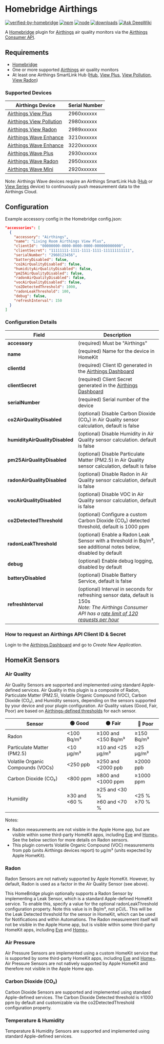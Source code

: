 # Homebridge Airthings

[![verified-by-homebridge](https://badgen.net/badge/homebridge/verified/purple)](https://github.com/homebridge/homebridge/wiki/Verified-Plugins)
[![npm](https://badgen.net/npm/v/homebridge-airthings)](https://www.npmjs.com/package/homebridge-airthings)
[![node](https://badgen.net/npm/node/homebridge-wattbox-ip)](https://www.npmjs.com/package/homebridge-wattbox-ip)
[![downloads](https://badgen.net/npm/dt/homebridge-airthings)](https://www.npmjs.com/package/homebridge-airthings)
[![Ask DeepWiki](https://deepwiki.com/badge.svg)](https://deepwiki.com/michaelahern/homebridge-airthings)

A [Homebridge](https://homebridge.io) plugin for [Airthings](https://www.airthings.com) air quality monitors via the  [Airthings Consumer API](https://consumer-api-doc.airthings.com/).

## Requirements

 * [Homebridge](https://homebridge.io/)
 * One or more supported [Airthings](https://www.airthings.com/) air quality monitors
 * At least one Airthings SmartLink Hub ([Hub](https://www.airthings.com/hub), [View Plus](https://www.airthings.com/view-plus), [View Pollution](https://www.airthings.com/view-pollution), [View Radon](https://www.airthings.com/view-radon))

### Supported Devices

| Airthings Device                                                     | Serial Number |
| -------------------------------------------------------------------- | ------------- |
| [Airthings View Plus](https://www.airthings.com/view-plus)           | 2960xxxxxx    |
| [Airthings View Pollution](https://www.airthings.com/view-pollution) | 2980xxxxxx    |
| [Airthings View Radon](https://www.airthings.com/view-radon)         | 2989xxxxxx    |
| [Airthings Wave Enhance](https://www.airthings.com/wave-enhance)     | 3210xxxxxx    |
| [Airthings Wave Enhance](https://www.airthings.com/wave-enhance)     | 3220xxxxxx    |
| [Airthings Wave Plus](https://www.airthings.com/wave-plus)           | 2930xxxxxx    |
| [Airthings Wave Radon](https://www.airthings.com/wave-radon)         | 2950xxxxxx    |
| [Airthings Wave Mini](https://www.airthings.com/wave-mini)           | 2920xxxxxx    |

Note: Airthings Wave devices require an Airthings SmartLink Hub ([Hub](https://www.airthings.com/hub) or [View Series](https://www.airthings.com/for-home) device) to continuously push measurement data to the Airthings Cloud.

## Configuration

Example accessory config in the Homebridge config.json:

```json
"accessories": [
  {
    "accessory": "Airthings",
    "name": "Living Room Airthings View Plus",
    "clientId": "00000000-0000-0000-0000-000000000000",
    "clientSecret": "11111111-1111-1111-1111-111111111111",
    "serialNumber": "2960123456",
    "batteryDisabled": false,
    "co2AirQualityDisabled": false,
    "humidityAirQualityDisabled": false,
    "pm25AirQualityDisabled": false,
    "radonAirQualityDisabled": false,
    "vocAirQualityDisabled": false,
    "co2DetectedThreshold": 1000,
    "radonLeakThreshold": 100,
    "debug": false,
    "refreshInterval": 150
  }
]
```

### Configuration Details

Field                          | Description
-------------------------------|------------
**accessory**                  | (required) Must be "Airthings"
**name**                       | (required) Name for the device in HomeKit
**clientId**                   | (required) Client ID generated in the [Airthings Dashboard](https://consumer-api-doc.airthings.com/dashboard)
**clientSecret**               | (required) Client Secret generated in the [Airthings Dashboard](https://consumer-api-doc.airthings.com/dashboard)
**serialNumber**               | (required) Serial number of the device
**co2AirQualityDisabled**      | (optional) Disable Carbon Dioxide (CO₂) in Air Quality sensor calculation, default is false
**humidityAirQualityDisabled** | (optional) Disable Humidity in Air Quality sensor calculation. default is false
**pm25AirQualityDisabled**     | (optional) Disable Particulate Matter (PM2.5) in Air Quality sensor calculation, default is false
**radonAirQualityDisabled**    | (optional) Disable Radon in Air Quality sensor calculation, default is false
**vocAirQualityDisabled**      | (optional) Disable VOC in Air Quality sensor calculation, default is false
**co2DetectedThreshold**       | (optional) Configure a custom Carbon Dioxide (CO₂) detected threshold, default is 1000 ppm
**radonLeakThreshold**         | (optional) Enable a Radon Leak Sensor with a threshold in Bq/m³, see additional notes below, disabled by default
**debug**                      | (optional) Enable debug logging, disabled by default
**batteryDisabled**            | (optional) Disable Battery Service, default is false
**refreshInterval**            | (optional) Interval in seconds for refreshing sensor data, default is 150s<br/>_Note: The Airthings Consumer API has a [rate limit of 120 requests per hour](https://consumer-api-doc.airthings.com/docs/api/rate-limit)_

### How to request an Airthings API Client ID & Secret

Login to the [Airthings Dashboard](https://consumer-api-doc.airthings.com/dashboard) and go to *Create New Application*.

## HomeKit Sensors

### Air Quality

Air Quality Sensors are supported and implemented using standard Apple-defined services. Air Quality in this plugin is a composite of Radon, Particulate Matter (PM2.5), Volatile Organic Compound (VOC), Carbon Dioxide (CO₂), and Humidity sensors, depending on the sensors supported by your device and your plugin configuration. Air Quality values (Good, Fair, Poor) are based on [Airthings-defined thresholds](https://help.airthings.com/en/articles/5367327-view-understanding-the-sensor-thresholds) for each sensor.

Sensor                            | 🟢 Good       | 🟠 Fair                            | 🔴 Poor            |
----------------------------------|---------------|------------------------------------|--------------------|
Radon                             | <100 Bq/m³    | ≥100 and <150 Bq/m³                | ≥150 Bq/m³         |
Particulate Matter (PM2.5)        | <10 μg/m³     | ≥10 and <25 μg/m³                  | ≥25 μg/m³          |
Volatile Organic Compounds (VOCs) | <250 ppb      | ≥250 and <2000 ppb                 | ≥2000 ppb          |
Carbon Dioxide (CO₂)              | <800 ppm      | ≥800 and <1000 ppm                 | ≥1000 ppm          |
Humidity                          | ≥30 and <60 % | ≥25 and <30 % <br /> ≥60 and <70 % | <25 % <br /> ≥70 % |

Notes:
* Radon measurements are not visible in the Apple Home app, but are visible within some third-party HomeKit apps, including [Eve](https://www.evehome.com/en-us/eve-app) and [Home+](https://hochgatterer.me/home+/). See the below section for more details on Radon sensors.
* This plugin converts Volatile Organic Compound (VOC) measurements from ppb (units Airthings devices report) to µg/m³ (units expected by Apple HomeKit).

### Radon

Radon Sensors are not natively supported by Apple HomeKit. However, by default, Radon is used as a factor in the Air Quality Sensor (see above).

This HomeBridge plugin optionally supports a Radon Sensor by implementing a Leak Sensor, which is a standard Apple-defined HomeKit service. To enable this, specify a value for the optional radonLeakThreshold configuration property. Note this value is in Bq/m³, not pCi/L. This will be the Leak Detected threshold for the sensor in HomeKit, which can be used for Notifications and within Automations. The Radon measurement itself will not be visible in the Apple Home app, but is visible within some third-party HomeKit apps, including [Eve](https://www.evehome.com/en-us/eve-app) and [Home+](https://hochgatterer.me/home+/).

### Air Pressure

Air Pressure Sensors are implemented using a custom HomeKit service that is supported by some third-party HomeKit apps, including [Eve](https://www.evehome.com/en-us/eve-app) and [Home+](https://hochgatterer.me/home+/). Air Pressure Sensors are not natively supported by Apple HomeKit and therefore not visible in the Apple Home app.

### Carbon Dioxide (CO₂)

Carbon Dioxide Sensors are supported and implemented using standard Apple-defined services. The Carbon Dioxide Detected threshold is ≥1000 ppm by default and customizable via the co2DetectedThreshold configuration property.

### Temperature & Humidity

Temperature & Humidity Sensors are supported and implemented using standard Apple-defined services.
